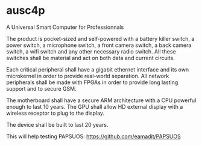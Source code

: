 # ausc4p

A Universal Smart Computer for Professionnals

The product is pocket-sized and self-powered with a battery killer switch, a power switch, a microphone switch, a front camera switch, a back camera switch, a wifi switch and any other necessary radio switch. All these switches shall be material and act on both data and current circuits.

Each critical peripheral shall have a gigabit ethernet interface and its own microkernel in order to provide real-world separation. All network peripherals shall be made with FPGAs in order to provide long lasting support and to secure GSM.

The motherboard shall have a secure ARM architecture with a CPU powerful enough to last 10 years. The GPU shall allow HD external display with a wireless receptor to plug to the display.

The device shall be built to last 20 years.

This will help testing PAPSUOS: https://github.com/eamadit/PAPSUOS

